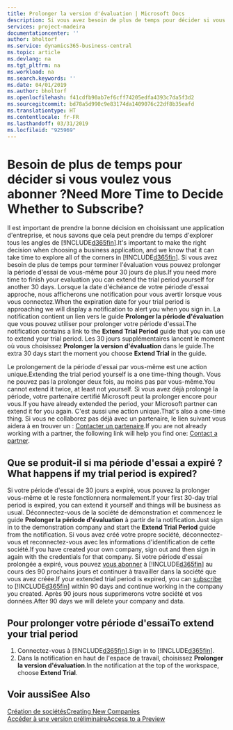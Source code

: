 ```yaml
---
title: Prolonger la version d'évaluation | Microsoft Docs
description: Si vous avez besoin de plus de temps pour décider si vous voulez vous abonner, vous pouvez prolonger votre version d'évaluation.
services: project-madeira
documentationcenter: ''
author: bholtorf
ms.service: dynamics365-business-central
ms.topic: article
ms.devlang: na
ms.tgt_pltfrm: na
ms.workload: na
ms.search.keywords: ''
ms.date: 04/01/2019
ms.author: bholtorf
ms.openlocfilehash: f41cdfb90ab7ef6cff74205edfa4393c7da5f3d2
ms.sourcegitcommit: bd78a5d990c9e83174da1409076c22df8b35eafd
ms.translationtype: HT
ms.contentlocale: fr-FR
ms.lasthandoff: 03/31/2019
ms.locfileid: "925969"
---
```

# <a name="need-more-time-to-decide-whether-to-subscribe"></a><span data-ttu-id="0286b-103">Besoin de plus de temps pour décider si vous voulez vous abonner ?</span><span class="sxs-lookup"><span data-stu-id="0286b-103">Need More Time to Decide Whether to Subscribe?</span></span>
<span data-ttu-id="0286b-104">Il est important de prendre la bonne décision en choisissant une application d'entreprise, et nous savons que cela peut prendre du temps d'explorer tous les angles de [!INCLUDE[d365fin](includes/d365fin_md.md)].</span><span class="sxs-lookup"><span data-stu-id="0286b-104">It's important to make the right decision when choosing a business application, and we know that it can take time to explore all of the corners in [!INCLUDE[d365fin](includes/d365fin_md.md)].</span></span> <span data-ttu-id="0286b-105">Si vous avez besoin de plus de temps pour terminer l'évaluation vous pouvez prolonger la période d'essai de vous-même pour 30 jours de plus.</span><span class="sxs-lookup"><span data-stu-id="0286b-105">If you need more time to finish your evaluation you can extend the trial period yourself for another 30 days.</span></span> <span data-ttu-id="0286b-106">Lorsque la date d'échéance de votre période d'essai approche, nous afficherons une notification pour vous avertir lorsque vous vous connectez.</span><span class="sxs-lookup"><span data-stu-id="0286b-106">When the expiration date for your trial period is approaching we will display a notification to alert you when you sign in.</span></span> <span data-ttu-id="0286b-107">La notification contient un lien vers le guide **Prolonger la période d'évaluation** que vous pouvez utiliser pour prolonger votre période d'essai.</span><span class="sxs-lookup"><span data-stu-id="0286b-107">The notification contains a link to the **Extend Trial Period** guide that you can use to extend your trial period.</span></span> <span data-ttu-id="0286b-108">Les 30 jours supplémentaires lancent le moment où vous choisissez **Prolonger la version d'évaluation** dans le guide.</span><span class="sxs-lookup"><span data-stu-id="0286b-108">The extra 30 days start the moment you choose **Extend Trial** in the guide.</span></span>

<span data-ttu-id="0286b-109">Le prolongement de la période d'essai par vous-même est une action unique.</span><span class="sxs-lookup"><span data-stu-id="0286b-109">Extending the trial period yourself is a one time-thing though.</span></span> <span data-ttu-id="0286b-110">Vous ne pouvez pas la prolonger deux fois, au moins pas par vous-même.</span><span class="sxs-lookup"><span data-stu-id="0286b-110">You cannot extend it twice, at least not yourself.</span></span> <span data-ttu-id="0286b-111">Si vous avez déjà prolongé la période, votre partenaire certifié Microsoft peut la prolonger encore pour vous.</span><span class="sxs-lookup"><span data-stu-id="0286b-111">If you have already extended the period, your Microsoft partner can extend it for you again.</span></span> <span data-ttu-id="0286b-112">C'est aussi une action unique.</span><span class="sxs-lookup"><span data-stu-id="0286b-112">That's also a one-time thing.</span></span> <span data-ttu-id="0286b-113">Si vous ne collaborez pas déjà avec un partenaire, le lien suivant vous aidera à en trouver un : [Contacter un partenaire](https://go.microsoft.com/fwlink/?linkid=2038439).</span><span class="sxs-lookup"><span data-stu-id="0286b-113">If you are not already working with a partner, the following link will help you find one: [Contact a partner](https://go.microsoft.com/fwlink/?linkid=2038439).</span></span>

## <a name="what-happens-if-my-trial-period-is-expired"></a><span data-ttu-id="0286b-114">Que se produit-il si ma période d'essai a expiré ?</span><span class="sxs-lookup"><span data-stu-id="0286b-114">What happens if my trial period is expired?</span></span>
<span data-ttu-id="0286b-115">Si votre période d'essai de 30 jours a expiré, vous pouvez la prolonger vous-même et le reste fonctionnera normalement.</span><span class="sxs-lookup"><span data-stu-id="0286b-115">If your first 30-day trial period is expired, you can extend it yourself and things will be business as usual.</span></span> <span data-ttu-id="0286b-116">Déconnectez-vous de la société de démonstration et commencez le guide **Prolonger la période d'évaluation** à partir de la notification.</span><span class="sxs-lookup"><span data-stu-id="0286b-116">Just sign in to the demonstration company and start the **Extend Trial Period** guide from the notification.</span></span> <span data-ttu-id="0286b-117">Si vous avez créé votre propre société, déconnectez-vous et reconnectez-vous avec les informations d'identification de cette société.</span><span class="sxs-lookup"><span data-stu-id="0286b-117">If you have created your own company, sign out and then sign in again with the credentials for that company.</span></span> <span data-ttu-id="0286b-118">Si votre période d'essai prolongée a expiré, vous pouvez [vous abonner](https://go.microsoft.com/fwlink/?linkid=828659) à [!INCLUDE[d365fin](includes/d365fin_md.md)] au cours des 90 prochains jours et continuer à travailler dans la société que vous avez créée.</span><span class="sxs-lookup"><span data-stu-id="0286b-118">If your extended trial period is expired, you can [subscribe](https://go.microsoft.com/fwlink/?linkid=828659) to [!INCLUDE[d365fin](includes/d365fin_md.md)] within 90 days and continue working in the company you created.</span></span> <span data-ttu-id="0286b-119">Après 90 jours nous supprimerons votre société et vos données.</span><span class="sxs-lookup"><span data-stu-id="0286b-119">After 90 days we will delete your company and data.</span></span> 

## <a name="to-extend-your-trial-period"></a><span data-ttu-id="0286b-120">Pour prolonger votre période d'essai</span><span class="sxs-lookup"><span data-stu-id="0286b-120">To extend your trial period</span></span>
1. <span data-ttu-id="0286b-121">Connectez-vous à [!INCLUDE[d365fin](includes/d365fin_md.md)].</span><span class="sxs-lookup"><span data-stu-id="0286b-121">Sign in to [!INCLUDE[d365fin](includes/d365fin_md.md)].</span></span>
2. <span data-ttu-id="0286b-122">Dans la notification en haut de l'espace de travail, choisissez **Prolonger la version d'évaluation**.</span><span class="sxs-lookup"><span data-stu-id="0286b-122">In the notification at the top of the workspace, choose **Extend Trial**.</span></span>

## <a name="see-also"></a><span data-ttu-id="0286b-123">Voir aussi</span><span class="sxs-lookup"><span data-stu-id="0286b-123">See Also</span></span>
[<span data-ttu-id="0286b-124">Création de sociétés</span><span class="sxs-lookup"><span data-stu-id="0286b-124">Creating New Companies</span></span>](about-new-company.md)  
[<span data-ttu-id="0286b-125">Accéder à une version préliminaire</span><span class="sxs-lookup"><span data-stu-id="0286b-125">Access to a Preview</span></span>](across-preview.md)  